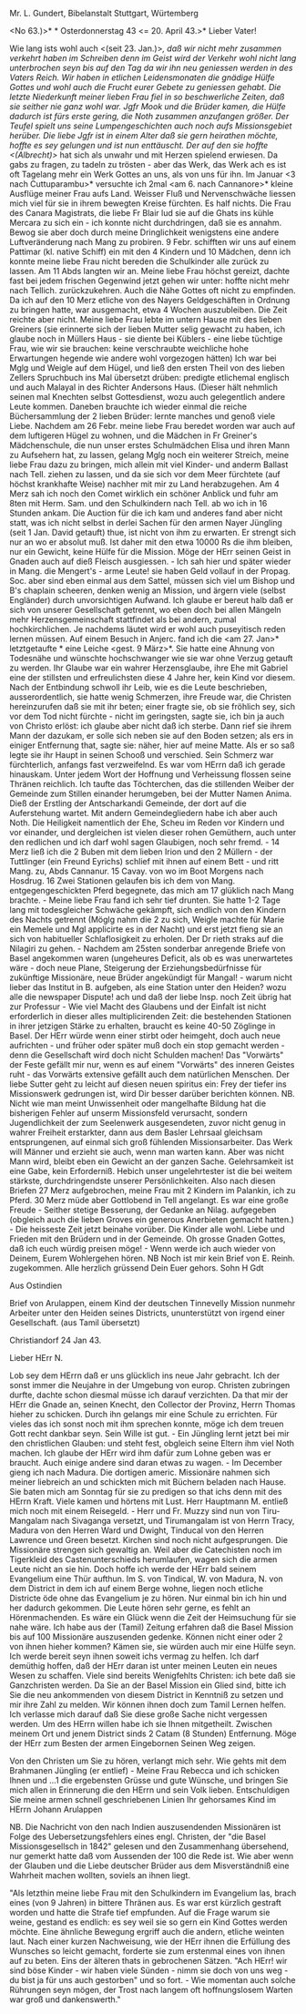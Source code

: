 Mr. L. Gundert, Bibelanstalt Stuttgart, Würtemberg

<No 63.)>* <Tellitsch>* Osterdonnerstag 43 <= 20. April 43.>* 
Lieber Vater!

Wie lang ists wohl auch <(seit 23. Jan.)>*, daß wir nicht mehr zusammen verkehrt haben im Schreiben denn im Geist wird der Verkehr wohl nicht lang unterbrochen seyn bis auf den Tag da wir ihn neu geniessen werden in des Vaters Reich. Wir haben in etlichen Leidensmonaten die gnädige Hülfe Gottes und wohl auch die Frucht eurer Gebete zu geniessen gehabt. Die letzte Niederkunft meiner lieben Frau fiel in so beschwerliche Zeiten, daß sie seither nie ganz wohl war. Jgfr Mook und die Brüder kamen, die Hülfe dadurch ist fürs erste gering, die Noth zusammen anzufangen größer. Der Teufel spielt uns seine Lumpengeschichten auch noch aufs Missionsgebiet herüber. Die liebe Jgfr ist in einem Alter daß sie gern heirathen möchte, hoffte es sey gelungen und ist nun enttäuscht. Der auf den sie hoffte <(Albrecht)>* hat sich als unwahr und mit Herzen spielend erwiesen. Da gabs zu fragen, zu tadeln zu trösten - aber das Werk, das Werk ach es ist oft Tagelang mehr ein Werk Gottes an uns, als von uns für ihn. Im Januar <3 nach Cuttuparambu>* versuchte ich 2mal <am 6. nach Cannanore>* kleine Ausflüge meiner Frau aufs Land. Weisser Fluß und Nervenschwäche liessen mich viel für sie in ihrem bewegten Kreise fürchten. Es half nichts. Die Frau des Canara Magistrats, die liebe Fr Blair lud sie auf die Ghats ins kühle Mercara zu sich ein - ich konnte nicht durchdringen, daß sie es annahm. Bewog sie aber doch durch meine Dringlichkeit wenigstens eine andere Luftveränderung nach Mang zu probiren. 9 Febr. schifften wir uns auf einem Pattimar (kl. native Schiff) ein mit den 4 Kindern und 10 Mädchen, denn ich konnte meine liebe Frau nicht bereden die Schulkinder alle zurück zu lassen. Am 11 Abds langten wir an. Meine liebe Frau höchst gereizt, dachte fast bei jedem frischen Gegenwind jetzt gehen wir unter: hoffte nicht mehr nach Tellich. zurückzukehren. Auch die Nähe Gottes oft nicht zu empfinden. Da ich auf den 10 Merz etliche von des Nayers Geldgeschäften in Ordnung zu bringen hatte, war ausgemacht, etwa 4 Wochen auszubleiben. Die Zeit reichte aber nicht. Meine liebe Frau lebte im untern Hause mit des lieben Greiners (sie erinnerte sich der lieben Mutter selig gewacht zu haben, ich glaube noch in Müllers Haus - sie diente bei Küblers - eine liebe tüchtige Frau, wie wir sie brauchen: keine verschraubte weichliche hohe Erwartungen hegende wie andere wohl vorgezogen hätten) Ich war bei Mglg und Weigle auf dem Hügel, und ließ den ersten Theil von des lieben Zellers Spruchbuch ins Mal übersetzt drüben: predigte etlichemal englisch und auch Malayal in des Richter Andersons Haus. (Dieser hält nehmlich seinen mal Knechten selbst Gottesdienst, wozu auch gelegentlich andere Leute kommen. Daneben brauchte ich wieder einmal die reiche Büchersammlung der 2 lieben Brüder: lernte manches und genoß viele Liebe. Nachdem am 26 Febr. meine liebe Frau beredet worden war auch auf dem luftigeren Hügel zu wohnen, und die Mädchen in Fr Greiner's Mädchenschule, die nun unser erstes Schulmädchen Elisa und ihren Mann zu Aufsehern hat, zu lassen, gelang Mglg noch ein weiterer Streich, meine liebe Frau dazu zu bringen, mich allein mit viel Kinder- und anderm Ballast nach Tell. ziehen zu lassen, und da sie sich vor dem Meer fürchtete (auf höchst krankhafte Weise) nachher mit mir zu Land herabzugehen. Am 4 Merz sah ich noch den Comet wirklich ein schöner Anblick und fuhr am 8ten mit Herm. Sam. und den Schulkindern nach Tell. ab wo ich in 16 Stunden ankam. Die Auction für die ich kam und anderes fand aber nicht statt, was ich nicht selbst in derlei Sachen für den armen Nayer Jüngling (seit 1 Jan. David getauft) thue, ist nicht von ihm zu erwarten. Er strengt sich nur an wo er absolut muß. Ist daher mit den etwa 10000 Rs die ihm bleiben, nur ein Gewicht, keine Hülfe für die Mission. Möge der HErr seinen Geist in Gnaden auch auf dieß Fleisch ausgiessen. - Ich sah hier und später wieder in Mang. die Mengert's - arme Leute! sie haben Geld vollauf in der Propag. Soc. aber sind eben einmal aus dem Sattel, müssen sich viel um Bishop und B's chaplain scheeren, denken wenig an Mission, und ärgern viele (selbst Engländer) durch unvorsichtigen Aufwand. Ich glaube er bereut halb daß er sich von unserer Gesellschaft getrennt, wo eben doch bei allen Mängeln mehr Herzensgemeinschaft stattfindet als bei andern, zumal hochkirchlichen. Je nachdems läutet wird er wohl auch puseyitisch reden lernen müssen. Auf einem Besuch in Anjerc. fand ich die <am 27. Jan>* letztgetaufte <Anima>* eine Leiche <gest. 9 März>*. Sie hatte eine Ahnung von Todesnähe und wünschte hochschwanger wie sie war ohne Verzug getauft zu werden. Ihr Glaube war ein wahrer Herzensglaube, ihre Ehe mit Gabriel eine der stillsten und erfreulichsten diese 4 Jahre her, kein Kind vor diesem. Nach der Entbindung schwoll ihr Leib, wie es die Leute beschrieben, ausserordentlich, sie hatte wenig Schmerzen, ihre Freude war, die Christen hereinzurufen daß sie mit ihr beten; einer fragte sie, ob sie fröhlich sey, sich vor dem Tod nicht fürchte - nicht im geringsten, sagte sie, ich bin ja auch von Christo erlöst: ich glaube aber nicht daß ich sterbe. Dann rief sie ihrem Mann der dazukam, er solle sich neben sie auf den Boden setzen; als ers in einiger Entfernung that, sagte sie: näher, hier auf meine Matte. Als er so saß legte sie ihr Haupt in seinen Schooß und verschied. Sein Schmerz war fürchterlich, anfangs fast verzweifelnd. Es war vom HErrn daß ich gerade hinauskam. Unter jedem Wort der Hoffnung und Verheissung flossen seine Thränen reichlich. Ich taufte das Töchterchen, das die stillenden Weiber der Gemeinde zum Stillen einander herumgeben, bei der Mutter Namen Anima. Dieß der Erstling der Antscharkandi Gemeinde, der dort auf die Auferstehung wartet. Mit andern Gemeindegliedern habe ich aber auch Noth. Die Heiligkeit namentlich der Ehe, Scheu im Reden vor Kindern und vor einander, und dergleichen ist vielen dieser rohen Gemüthern, auch unter den redlichen und ich darf wohl sagen Glaubigen, noch sehr fremd. - 14 Merz ließ ich die 2 Buben mit dem lieben Irion und den 2 Müllern - der Tuttlinger (ein Freund Eyrichs) schlief mit ihnen auf einem Bett - und ritt Mang. zu, Abds Cannanur. 15 Cavay. von wo im Boot Morgens nach Hosdrug. 16 Zwei Stationen gelaufen bis ich dem von Mang. entgegengeschickten Pferd begegnete, das mich am 17 glüklich nach Mang brachte. - Meine liebe Frau fand ich sehr tief drunten. Sie hatte 1-2 Tage lang mit todesgleicher Schwäche gekämpft, sich endlich von den Kindern des Nachts getrennt (Möglg nahm die 2 zu sich, Weigle machte für Marie ein Memele und Mgl applicirte es in der Nacht) und erst jetzt fieng sie an sich von habitueller Schlaflosigkeit zu erholen. Der Dr rieth straks auf die Nilagiri zu gehen. - Nachdem am 25sten sonderbar anregende Briefe von Basel angekommen waren (ungeheures Deficit, als ob es was unerwartetes wäre - doch neue Plane, Steigerung der Erziehungsbedürfnisse für zukünftige Missionäre, neue Brüder angekündigt für Mangal! - warum nicht lieber das Institut in B. aufgeben, als eine Station unter den Heiden? wozu alle die newspaper Dispute! ach und daß der liebe Insp. noch Zeit übrig hat zur Professur - Wie viel Macht des Glaubens und der Einfalt ist nicht erforderlich in dieser alles multiplicirenden Zeit: die bestehenden Stationen in ihrer jetzigen Stärke zu erhalten, braucht es keine 40-50 Zöglinge in Basel. Der HErr würde wenn einer stirbt oder heimgeht, doch auch neue aufrichten - und früher oder später muß doch ein stop gemacht werden - denn die Gesellschaft wird doch nicht Schulden machen! Das "Vorwärts" der Feste gefällt mir nur, wenn es auf einem "Vorwärts" des inneren Geistes ruht - das Vorwärts extensive gefällt auch dem natürlichen Menschen. Der liebe Sutter geht zu leicht auf diesen neuen spiritus ein: Frey der tiefer ins Missionswerk gedrungen ist, wird Dir besser darüber berichten können. NB. Nicht wie man meint Unwissenheit oder mangelhafte Bildung hat die bisherigen Fehler auf unserm Missionsfeld verursacht, sondern Jugendlichkeit der zum Seelenwerk ausgesendeten, zuvor nicht genug in wahrer Freiheit erstarkter, dann aus dem Basler Lehrsaal gleichsam entsprungenen, auf einmal sich groß fühlenden Missionsarbeiter. Das Werk will Männer und erzieht sie auch, wenn man warten kann. Aber was nicht Mann wird, bleibt eben ein Gewicht an der ganzen Sache. Gelehrsamkeit ist eine Gabe, kein Erforderniß. Hebich unser ungelehrtester ist die bei weitem stärkste, durchdringendste unserer Persönlichkeiten. Also nach diesen Briefen 27 Merz aufgebrochen, meine Frau mit 2 Kindern im Palankin, ich zu Pferd. 30 Merz müde aber Gottlobend in Tell angelangt. Es war eine große Freude - Seither stetige Besserung, der Gedanke an Nilag. aufgegeben (obgleich auch die lieben Groves ein generous Anerbieten gemacht hatten.) - Die heisseste Zeit jetzt beinahe vorüber. Die Kinder alle wohl. Liebe und Frieden mit den Brüdern und in der Gemeinde. Oh grosse Gnaden Gottes, daß ich euch würdig preisen möge! - Wenn werde ich auch wieder von Deinem, Eurem Wohlergehen hören. NB Noch ist mir kein Brief von E. Reinh. zugekommen.
 Alle herzlich grüssend
 Dein Euer gehors. Sohn H Gdt


 Aus Ostindien

Brief von Arulappen, einem Kind der deutschen Tinnevelly Mission nunmehr Arbeiter unter den Heiden seines Districts, ununterstützt von irgend einer Gesellschaft. (aus Tamil übersetzt)

 Christiandorf 24 Jan 43.

Lieber HErr N.

Lob sey dem HErrn daß er uns glücklich ins neue Jahr gebracht. Ich der sonst immer die Neujahre in der Umgebung von europ. Christen zubringen durfte, dachte schon diesmal müsse ich darauf verzichten. Da that mir der HErr die Gnade an, seinen Knecht, den Collector der Provinz, Herrn Thomas hieher zu schicken. Durch ihn gelangs mir eine Schule zu errichten. Für vieles das ich sonst noch mit ihm sprechen konnte, möge ich dem treuen Gott recht dankbar seyn. Sein Wille ist gut. - Ein Jüngling lernt jetzt bei mir den christlichen Glauben: und steht fest, obgleich seine Eltern ihm viel Noth machen. Ich glaube der HErr wird ihm dafür zum Lohne geben was er braucht. Auch einige andere sind daran etwas zu wagen. - Im December gieng ich nach Madura. Die dortigen americ. Missionäre nahmen sich meiner liebreich an und schickten mich mit Büchern beladen nach Hause. Sie baten mich am Sonntag für sie zu predigen so that ichs denn mit des HErrn Kraft. Viele kamen und hörtens mit Lust. Herr Hauptmann M. entließ mich noch mit einem Reisegeld. - Herr und Fr. Muzzy sind nun von Tiru-Mangalam nach Sivaganga versetzt, und Tirumangalam ist von Herrn Tracy, Madura von den Herren Ward und Dwight, Tinducal von den Herren Lawrence und Green besetzt. Kirchen sind noch nicht aufgesprungen. Die Missionäre strengen sich gewaltig an. Weil aber die Catechisten noch im Tigerkleid des Castenunterschieds herumlaufen, wagen sich die armen Leute nicht an sie hin. Doch hoffe ich werde der HErr bald seinem Evangelium eine Thür aufthun. Im S. von Tindical, W. von Madura, N. von dem District in dem ich auf einem Berge wohne, liegen noch etliche Districte öde ohne das Evangelium je zu hören. Nur einmal bin ich hin und her dadurch gekommen. Die Leute hören sehr gerne, es fehlt an Hörenmachenden. Es wäre ein Glück wenn die Zeit der Heimsuchung für sie nahe wäre. Ich habe aus der (Tamil) Zeitung erfahren daß die Basel Mission bis auf 100 Missionäre auszusenden gedenke. Können nicht einer oder 2 von ihnen hieher kommen? Kämen sie, sie würden auch mir eine Hülfe seyn. Ich werde bereit seyn ihnen soweit ichs vermag zu helfen. Ich darf demüthig hoffen, daß der HErr daran ist unter meinen Leuten ein neues Wesen zu schaffen. Viele sind bereits Wenigfehlts Christen: ich bete daß sie Ganzchristen werden. Da Sie an der Basel Mission ein Glied sind, bitte ich Sie die neu ankommenden von diesem District in Kenntniß zu setzen und mir ihre Zahl zu melden. Wir können ihnen doch zum Tamil Lernen helfen. Ich verlasse mich darauf daß Sie diese große Sache nicht vergessen werden. Um des HErrn willen habe ich sie Ihnen mitgetheilt. Zwischen meinem Ort und jenem District sinds 2 Catam (8 Stunden) Entfernung. Möge der HErr zum Besten der armen Eingebornen Seinen Weg zeigen.

Von den Christen um Sie zu hören, verlangt mich sehr. Wie gehts mit dem Brahmanen Jüngling (er entlief) - Meine Frau Rebecca und ich schicken Ihnen und ...1 die ergebensten Grüsse und gute Wünsche, und bringen Sie mich allen in Erinnerung die den HErrn und sein Volk lieben. Entschuldigen Sie meine armen schnell geschriebenen Linien
 Ihr gehorsames Kind
 im HErrn Johann Arulappen

NB. Die Nachricht von den nach Indien auszusendenden Missionären ist Folge des Uebersetzungsfehlers eines engl. Christen, der "die Basel Missionsgesellsch in 1842" gelesen und den Zusammenhang übersehend, nur gemerkt hatte daß vom Aussenden der 100 die Rede ist. Wie aber wenn der Glauben und die Liebe deutscher Brüder aus dem Misverständniß eine Wahrheit machen wollten, soviels an ihnen liegt.


"Als letzthin meine liebe Frau mit den Schulkindern im Evangelium las, brach eines (von 9 Jahren) in bittere Thränen aus. Es war erst kürzlich gestraft worden und hatte die Strafe tief empfunden. Auf die Frage warum sie weine, gestand es endlich: es sey weil sie so gern ein Kind Gottes werden möchte. Eine ähnliche Bewegung ergriff auch die andern, etliche weinten laut. Nach einer kurzen Nachweisung, wie der HErr ihnen die Erfüllung des Wunsches so leicht gemacht, forderte sie zum erstenmal eines von ihnen auf zu beten. Eins der älteren thats in gebrochenen Sätzen. "Ach HErr! wir sind böse Kinder - wir haben viele Sünden - nimm sie doch von uns weg - du bist ja für uns auch gestorben" und so fort. - Wie momentan auch solche Rührungen seyn mögen, der Trost nach langem oft hoffnungslosem Warten war groß und dankenswerth."
